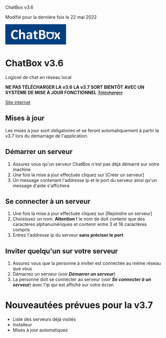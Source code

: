 ChatBox v3.6

Modifié pour la dernière fois le 22 mai 2022

![Alt text](https://raw.githubusercontent.com/HubertBDLB/ChatBox/main/images/logo_192_64.png)


# ChatBox v3.6

Logiciel de chat en réseau local

**NE PAS TÉLÉCHARGER LA v3.6**
**LA v3.7 SORT BIENTÔT AVEC UN SYSTÈME DE MISE À JOUR FONCTIONNEL**
~~[Télécharger](https://raw.githubusercontent.com/HubertBDLB/ChatBox/main/ChatBox.exe)~~

[Site internet](https://hubertbdlb.github.io/chatbox/)


## Mises à jour

Les mises à jour sont obligatoires et se feront automatiquement à partir la v3.7 lors du démarrage de l'application.


## Démarrer un serveur

1. Assurez vous qu'un serveur ChatBox n'est pas déjà démarré sur votre machine
2. Une fois la mise à jour effectuée cliquez sur [Créer un serveur]
3. Un message contenant l'addresse ip et le port du serveur ainsi qu'un message d'aide s'affichera


## Se connecter à un serveur

1. Une fois la mise à jour effectuée cliquez sur [Rejoindre un serveur]
2. Choisissez un nom. **Attention !** le nom de doit contenir que des caractères alphanumériques et contenir entre 3 et 16 caractères compris
3. Entrez l'addresse ip du serveur **sans préciser le port**


## Inviter quelqu'un sur votre serveur

1. Assurez vous que la personne à inviter est connectée au même réseau que vous
2. Démarrez un serveur (*voir **Démarrer un serveur***)
3. La personne doit se connecter au serveur (*voir **Se connecter à un serveur***) avec l'ip qui est affiché sur votre écran


# Nouveautées prévues pour la v3.7

- Liste des serveurs déjà visités
- Installeur
- Mises à jour automatiques

